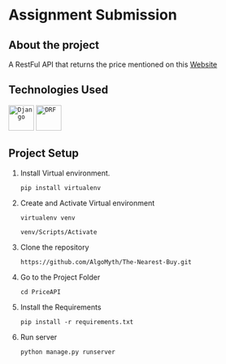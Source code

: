 
# **Assignment Submission**
## **About the project**

<p>A RestFul API that returns the price mentioned on this <a href="https://www.metal.com/Lithium-ion-Battery/202303240001"> Website</a> </p>


## **Technologies Used**


<div align="left">
 <code><img height="50" src="https://static.djangoproject.com/img/logos/django-logo-negative.png" alt="Django" title="Django" /></code>
 <code><img height="50" src="https://img.shields.io/badge/django%20rest-ff1709?style=for-the-badge&logo=django&logoColor=white" alt="DRF" title="DRF" /></code>
 
</div>


## **Project Setup**

1. Install Virtual environment.
   ```
   pip install virtualenv
   ```
2. Create and Activate Virtual environment
    ```
    virtualenv venv
    ```
    ```
    venv/Scripts/Activate
    ```
3. Clone the repository
    ```
    https://github.com/AlgoMyth/The-Nearest-Buy.git
    ```
4. Go to the Project Folder
    ```
    cd PriceAPI
    ```
5. Install the Requirements
    ```
    pip install -r requirements.txt
    ```
6. Run server
    ```
    python manage.py runserver
    ```
